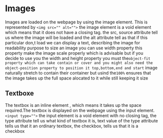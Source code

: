 # Images
Images are loaded on the webpage by using the image element. This is represented by `<img src="" alt="">` the image element is a void element which means that it does not have a closing tag. the src, source attribute tell us where the image will be loaded and the alt attribute tell as that if this particular don,t load we can display a text, describing the image for readability purpose
to size an image you can use width property this property make the image scale properly which is advisable but if you decide to use you the width and height property you must the`object-fit property which can take contain or cover and you might also need the object-position property to position it top,bottom,end and start` image naturally stretch to contain their container but usind the`100%` ensures that the image takes up the full space alocated to it while still keeping it size

## Textboxe
The textbox is an inline element , which means it takes up the space required.The textbox is displayed on the webpage using the input element. 
`<input type="">` the input element is a void element with no closing tag, the type attribute tell us what kind of textbox it is, text value of the type attribute tells us that it an ordinary textbox, the checkbox, tells us that it is a checkbox